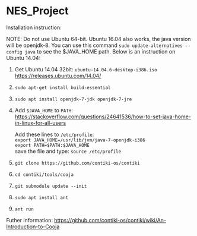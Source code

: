 # NES_Project

Installation instruction:

NOTE: Do not use Ubuntu 64-bit. Ubuntu 16.04 also works, the java version will be openjdk-8. You can use this command ```sudo update-alternatives --config java``` to see the $JAVA_HOME path. Below is an instruction on Ubuntu 14.04:

1. Get Ubuntu 14.04 32bit: ```ubuntu-14.04.6-desktop-i386.iso```
https://releases.ubuntu.com/14.04/
2. ```sudo apt-get install build-essential```
3. ```sudo apt install openjdk-7-jdk openjdk-7-jre```
4. Add ```$JAVA_HOME``` to ```PATH```: https://stackoverflow.com/questions/24641536/how-to-set-java-home-in-linux-for-all-users

   Add these lines to ```/etc/profile```: \
   ```export JAVA_HOME=/usr/lib/jvm/java-7-openjdk-i386``` \
   ```export PATH=$PATH:$JAVA_HOME``` \
   save the file and type: ```source /etc/profile```
5. ```git clone https://github.com/contiki-os/contiki```
6. ```cd contiki/tools/cooja```
7. ```git submodule update --init```
8. ```sudo apt install ant```
9. ```ant run```

Futher information: https://github.com/contiki-os/contiki/wiki/An-Introduction-to-Cooja


